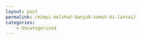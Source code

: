 ```yaml
---
layout: post
permalink: /mimpi-melihat-banyak-semut-di-lantai/
categories:
    - Uncategorized
---
```


